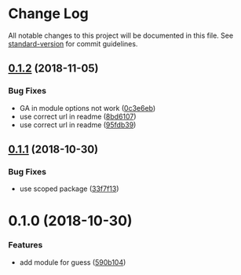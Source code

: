 # Change Log

All notable changes to this project will be documented in this file. See [standard-version](https://github.com/conventional-changelog/standard-version) for commit guidelines.

<a name="0.1.2"></a>
## [0.1.2](https://github.com/https://github.com/nuxt-community/guess-module/compare/v0.1.1...v0.1.2) (2018-11-05)


### Bug Fixes

* GA in module options not work ([0c3e6eb](https://github.com/https://github.com/nuxt-community/guess-module/commit/0c3e6eb))
* use correct url in readme ([8bd6107](https://github.com/https://github.com/nuxt-community/guess-module/commit/8bd6107))
* use correct url in readme ([95fdb39](https://github.com/https://github.com/nuxt-community/guess-module/commit/95fdb39))



<a name="0.1.1"></a>
## [0.1.1](https://github.com/https://github.com/nuxt-community/guess-module/compare/v0.1.0...v0.1.1) (2018-10-30)


### Bug Fixes

* use scoped package ([33f7f13](https://github.com/https://github.com/nuxt-community/guess-module/commit/33f7f13))



<a name="0.1.0"></a>
# 0.1.0 (2018-10-30)


### Features

* add module for guess ([590b104](https://github.com/https://github.com/nuxt-community/guess-module/commit/590b104))
